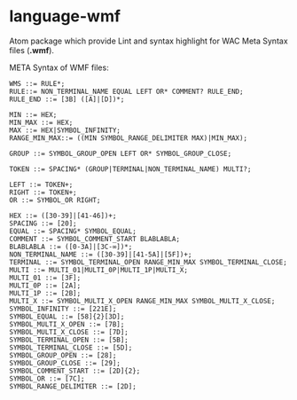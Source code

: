 # language-wmf

Atom package which provide Lint and syntax highlight for WAC Meta Syntax files (**.wmf**).

META Syntax of WMF files:

    WMS ::= RULE*;
    RULE::= NON_TERMINAL_NAME EQUAL LEFT OR* COMMENT? RULE_END;
    RULE_END ::= [3B] ([A]|[D])*;

    MIN ::= HEX;
    MIN_MAX ::= HEX;
    MAX ::= HEX|SYMBOL_INFINITY;
    RANGE_MIN_MAX::= ((MIN SYMBOL_RANGE_DELIMITER MAX)|MIN_MAX);

    GROUP ::= SYMBOL_GROUP_OPEN LEFT OR* SYMBOL_GROUP_CLOSE;

    TOKEN ::= SPACING* (GROUP|TERMINAL|NON_TERMINAL_NAME) MULTI?;

    LEFT ::= TOKEN+;
    RIGHT ::= TOKEN+;
    OR ::= SYMBOL_OR RIGHT;

    HEX ::= ([30-39]|[41-46])+;
    SPACING ::= [20];
    EQUAL ::= SPACING* SYMBOL_EQUAL;
    COMMENT ::= SYMBOL_COMMENT_START BLABLABLA;
    BLABLABLA ::= ([0-3A]|[3C-∞])*;
    NON_TERMINAL_NAME ::= ([30-39]|[41-5A]|[5F])+;
    TERMINAL ::= SYMBOL_TERMINAL_OPEN RANGE_MIN_MAX SYMBOL_TERMINAL_CLOSE;
    MULTI ::= MULTI_01|MULTI_0P|MULTI_1P|MULTI_X;
    MULTI_01 ::= [3F];
    MULTI_0P ::= [2A];
    MULTI_1P ::= [2B];
    MULTI_X ::= SYMBOL_MULTI_X_OPEN RANGE_MIN_MAX SYMBOL_MULTI_X_CLOSE;
    SYMBOL_INFINITY ::= [221E];
    SYMBOL_EQUAL ::= [58]{2}[3D];
    SYMBOL_MULTI_X_OPEN ::= [7B];
    SYMBOL_MULTI_X_CLOSE ::= [7D];
    SYMBOL_TERMINAL_OPEN ::= [5B];
    SYMBOL_TERMINAL_CLOSE ::= [5D];
    SYMBOL_GROUP_OPEN ::= [28];
    SYMBOL_GROUP_CLOSE ::= [29];
    SYMBOL_COMMENT_START ::= [2D]{2};
    SYMBOL_OR ::= [7C];
    SYMBOL_RANGE_DELIMITER ::= [2D];
